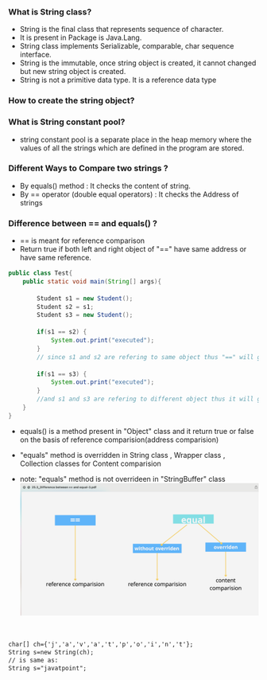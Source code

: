 

### What is String class?
- String is the final class that represents sequence of character.
- It is present in Package is Java.Lang.
- String class implements Serializable, comparable, char sequence
interface.
- String is the immutable, once string object is created, it cannot
changed but new string object is created.
- String is not a primitive data type. It is a reference data type

### How to create the string object?

### What is String constant pool?
- string constant pool is a separate place in the heap memory where the
values of all the strings which are defined in the program are stored.

### Different Ways to Compare two strings ?
- By equals() method : It checks the content of string.
- By == operator (double equal operators) : It checks the Address of
strings

### Difference between == and equals() ?

- == is meant for reference comparison
- Return true if both left and right object of "==" have same address or have same reference.
```java
public class Test{
    public static void main(String[] args){

        Student s1 = new Student();
        Student s2 = s1;
        Student s3 = new Student();

        if(s1 == s2) {
            System.out.print("executed");
        }
        // since s1 and s2 are refering to same object thus "==" will give true result

        if(s1 == s3) {
            System.out.print("executed");
        }
        //and s1 and s3 are refering to different object thus it will give false
    }
}
```
- equals() is a method present in "Object" class and it return true or false on the
basis of reference comparision(address comparision)

- "equals" method is overridden in String class , Wrapper class , Collection classes for Content comparision
- note: "equals" method is not overrideen in "StringBuffer" class
![string](/images/equals%20and%20==%20.png)

```


char[] ch={'j','a','v','a','t','p','o','i','n','t'};  
String s=new String(ch);  
// is same as:
String s="javatpoint";  
```